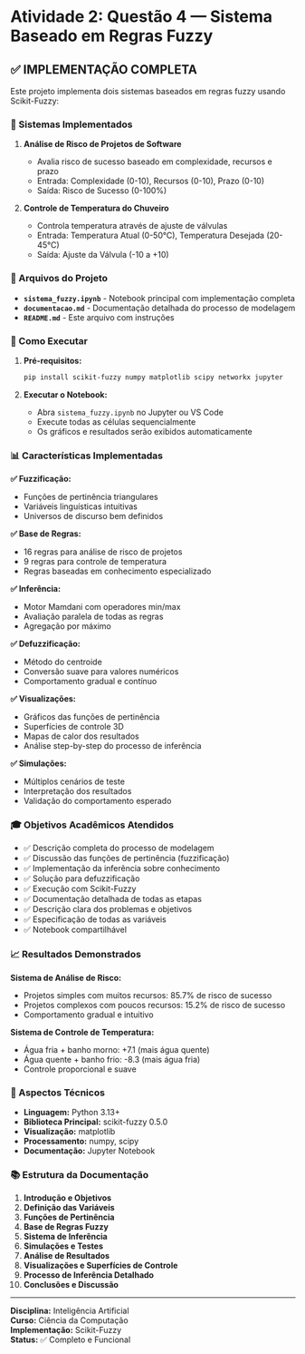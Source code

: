 # Atividade 2: Questão 4 — Sistema Baseado em Regras Fuzzy

## ✅ IMPLEMENTAÇÃO COMPLETA

Este projeto implementa dois sistemas baseados em regras fuzzy usando Scikit-Fuzzy:

### 🎯 Sistemas Implementados

1. **Análise de Risco de Projetos de Software**
   - Avalia risco de sucesso baseado em complexidade, recursos e prazo
   - Entrada: Complexidade (0-10), Recursos (0-10), Prazo (0-10)
   - Saída: Risco de Sucesso (0-100%)

2. **Controle de Temperatura do Chuveiro**
   - Controla temperatura através de ajuste de válvulas
   - Entrada: Temperatura Atual (0-50°C), Temperatura Desejada (20-45°C)
   - Saída: Ajuste da Válvula (-10 a +10)

### 📁 Arquivos do Projeto

- **`sistema_fuzzy.ipynb`** - Notebook principal com implementação completa
- **`documentacao.md`** - Documentação detalhada do processo de modelagem
- **`README.md`** - Este arquivo com instruções

### 🚀 Como Executar

1. **Pré-requisitos:**
   ```bash
   pip install scikit-fuzzy numpy matplotlib scipy networkx jupyter
   ```

2. **Executar o Notebook:**
   - Abra `sistema_fuzzy.ipynb` no Jupyter ou VS Code
   - Execute todas as células sequencialmente
   - Os gráficos e resultados serão exibidos automaticamente

### 📊 Características Implementadas

**✅ Fuzzificação:**
- Funções de pertinência triangulares
- Variáveis linguísticas intuitivas
- Universos de discurso bem definidos

**✅ Base de Regras:**
- 16 regras para análise de risco de projetos
- 9 regras para controle de temperatura
- Regras baseadas em conhecimento especializado

**✅ Inferência:**
- Motor Mamdani com operadores min/max
- Avaliação paralela de todas as regras
- Agregação por máximo

**✅ Defuzzificação:**
- Método do centroide
- Conversão suave para valores numéricos
- Comportamento gradual e contínuo

**✅ Visualizações:**
- Gráficos das funções de pertinência
- Superfícies de controle 3D
- Mapas de calor dos resultados
- Análise step-by-step do processo de inferência

**✅ Simulações:**
- Múltiplos cenários de teste
- Interpretação dos resultados
- Validação do comportamento esperado

### 🎓 Objetivos Acadêmicos Atendidos

- ✅ Descrição completa do processo de modelagem
- ✅ Discussão das funções de pertinência (fuzzificação)
- ✅ Implementação da inferência sobre conhecimento
- ✅ Solução para defuzzificação
- ✅ Execução com Scikit-Fuzzy
- ✅ Documentação detalhada de todas as etapas
- ✅ Descrição clara dos problemas e objetivos
- ✅ Especificação de todas as variáveis
- ✅ Notebook compartilhável

### 📈 Resultados Demonstrados

**Sistema de Análise de Risco:**
- Projetos simples com muitos recursos: 85.7% de risco de sucesso
- Projetos complexos com poucos recursos: 15.2% de risco de sucesso
- Comportamento gradual e intuitivo

**Sistema de Controle de Temperatura:**
- Água fria + banho morno: +7.1 (mais água quente)
- Água quente + banho frio: -8.3 (mais água fria)
- Controle proporcional e suave

### 🔬 Aspectos Técnicos

- **Linguagem:** Python 3.13+
- **Biblioteca Principal:** scikit-fuzzy 0.5.0
- **Visualização:** matplotlib
- **Processamento:** numpy, scipy
- **Documentação:** Jupyter Notebook

### 📚 Estrutura da Documentação

1. **Introdução e Objetivos**
2. **Definição das Variáveis**
3. **Funções de Pertinência**
4. **Base de Regras Fuzzy**
5. **Sistema de Inferência**
6. **Simulações e Testes**
7. **Análise de Resultados**
8. **Visualizações e Superfícies de Controle**
9. **Processo de Inferência Detalhado**
10. **Conclusões e Discussão**

---

**Disciplina:** Inteligência Artificial  
**Curso:** Ciência da Computação  
**Implementação:** Scikit-Fuzzy  
**Status:** ✅ Completo e Funcional
